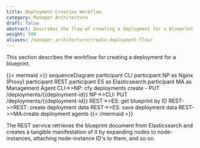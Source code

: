```yaml
---
title: Deployment Creation Workflow
category: Manager Architecture
draft: false
abstract: Describes the flow of creating a deployment for a Blueprint
weight: 500
aliases: /manager_architecture/create-deployment-flow/
---
```

This section describes the workflow for creating a deployment for a blueprint.

{{< mermaid >}}
sequenceDiagram
    participant CLI
    participant NP as Nginx (Proxy)
    participant REST
    participant ES as Elasticsearch
    participant MA as Management Agent
    CLI->>NP: cfy deployments create - PUT /deployments/{{deployment-id}}
    NP->>CLI: PUT /deployments/{{deployment-id}}
    REST->>ES: get blueprint by ID
    REST->>REST: create deployment data
    REST->>ES: save deployment data
    REST->>MA:create deployment agents
{{< /mermaid >}}

<!-- for docs on mermaidjs see https://mermaidjs.github.io/sequenceDiagram.html -->

The REST service retrieves the blueprint document from Elasticsearch and creates a tangible manifestation of it by expanding nodes to node-instances, attaching node-instance ID's to them, and so on.